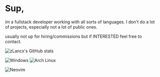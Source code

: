 # Sup, 

im a fullstack developer working with all sorts of languages. I don't do a lot of projects, especially not a lot of public ones.


usually not up for hiring/commissions but if INTERESTED feel free to contact.

![zLancx's GitHub stats](https://github-readme-stats.vercel.app/api?username=zLancx&show_icons=true&theme=dark#gh-dark-mode-only)

![Windows](https://custom-icon-badges.demolab.com/badge/OS-Windows-0078D6?logo=windows11&logoColor=white) ![Arch Linux](https://img.shields.io/badge/OS-Arch%20Linux-1793D1?logo=arch-linux&logoColor=fff)

![Neovim](https://img.shields.io/badge/Editor-Neovim-57A143?logo=neovim&logoColor=fff)
